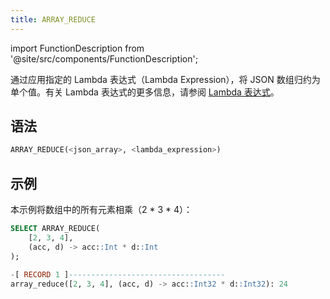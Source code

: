 ```yaml
---
title: ARRAY_REDUCE
---
```


import FunctionDescription from '@site/src/components/FunctionDescription';

<FunctionDescription description="引入或更新于：v1.2.762"/>

通过应用指定的 Lambda 表达式（Lambda Expression），将 JSON 数组归约为单个值。有关 Lambda 表达式的更多信息，请参阅 [Lambda 表达式](/sql/stored-procedure-scripting/#lambda-expressions)。

## 语法

```sql
ARRAY_REDUCE(<json_array>, <lambda_expression>)
```

## 示例

本示例将数组中的所有元素相乘（2 * 3 * 4）：

```sql
SELECT ARRAY_REDUCE(
    [2, 3, 4],
    (acc, d) -> acc::Int * d::Int
);

-[ RECORD 1 ]-----------------------------------
array_reduce([2, 3, 4], (acc, d) -> acc::Int32 * d::Int32): 24
```